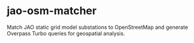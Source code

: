 # jao-osm-matcher
Match JAO static grid model substations to OpenStreetMap and generate Overpass Turbo queries for geospatial analysis.
